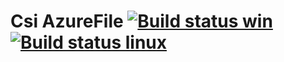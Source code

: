 # Csi AzureFile  [![Build status win](https://ci.appveyor.com/api/projects/status/adla96gowh5o3cw9/branch/master?svg=true)](https://ci.appveyor.com/project/karataliu/csi-azurefile) [![Build status linux](https://api.travis-ci.org/karataliu/csi-azurefile.svg?branch=ci)](https://travis-ci.org/karataliu/csi-azurefile)
